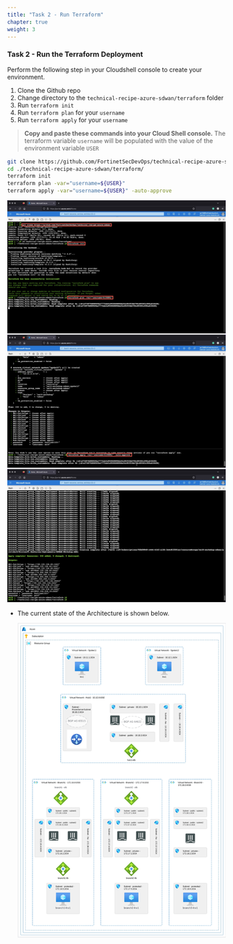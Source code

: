 ```yaml
---
title: "Task 2 - Run Terraform"
chapter: true
weight: 3
---
```


### Task 2 - Run the Terraform Deployment

Perform the following step in your Cloudshell console to create your environment.

1. Clone the Github repo
1. Change directory to the `technical-recipe-azure-sdwan/terraform` folder
1. Run `terraform init`
1. Run `terraform plan` for your `username`
1. Run `terraform apply` for your `username`

> **Copy and paste these commands into your Cloud Shell console.**
> The terraform variable `username` will be populated with the value of the environment variable `USER`

```sh
git clone https://github.com/FortinetSecDevOps/technical-recipe-azure-sdwan
cd ./technical-recipe-azure-sdwan/terraform/
terraform init
terraform plan -var="username=${USER}"
terraform apply -var="username=${USER}" -auto-approve
```

  ![terraform1](../images/terraform-01.jpg)
  ![terraform2](../images/terraform-02.jpg)
  ![terraform3](../images/terraform-03.jpg)

* The current state of the Architecture is shown below.

    ![global-step1](../images/sdwan_architecture_01.jpg)
